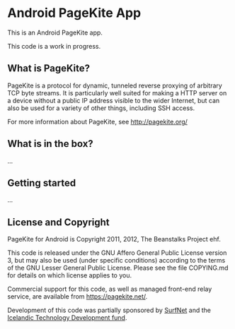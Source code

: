 # Android PageKite App #

This is an Android PageKite app.

This code is a work in progress.


## What is PageKite? ##

PageKite is a protocol for dynamic, tunneled reverse proxying of arbitrary
TCP byte streams.  It is particularly well suited for making a HTTP server
on a device without a public IP address visible to the wider Internet, but
can also be used for a variety of other things, including SSH access.

For more information about PageKite, see http://pagekite.org/


## What is in the box? ##

...

## Getting started ##

...

## License and Copyright ##

PageKite for Android is Copyright 2011, 2012, The Beanstalks Project ehf.

This code is released under the GNU Affero General Public License version 3,
but may also be used (under specific conditions) according to the terms of the
GNU Lesser General Public License.  Please see the file COPYING.md for details
on which license applies to you.

Commercial support for this code, as well as managed front-end relay service,
are available from <https://pagekite.net/>.

Development of this code was partially sponsored by
[SurfNet](http://www.surfnet.nl) and the [Icelandic Technology Development
fund](http://www.rannis.is/).
